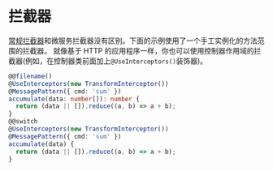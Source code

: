 # 拦截器

[常规拦截器](/拦截器)和微服务拦截器没有区别。下面的示例使用了一个手工实例化的方法范围的拦截器。
就像基于 HTTP 的应用程序一样，你也可以使用控制器作用域的拦截器(例如，在控制器类前面加上`@UseInterceptors()`装饰器)。

```typescript
@@filename()
@UseInterceptors(new TransformInterceptor())
@MessagePattern({ cmd: 'sum' })
accumulate(data: number[]): number {
  return (data || []).reduce((a, b) => a + b);
}
@@switch
@UseInterceptors(new TransformInterceptor())
@MessagePattern({ cmd: 'sum' })
accumulate(data) {
  return (data || []).reduce((a, b) => a + b);
}
```
